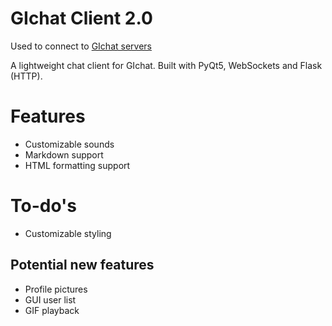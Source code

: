 # GIchat Client 2.0
Used to connect to [GIchat servers](https://github.com/HazmatPants/GIchat-server)

A lightweight chat client for GIchat. Built with PyQt5, WebSockets and Flask (HTTP).

# Features
- Customizable sounds
- Markdown support
- HTML formatting support

# To-do's
- Customizable styling

## Potential new features
- Profile pictures
- GUI user list
- GIF playback
